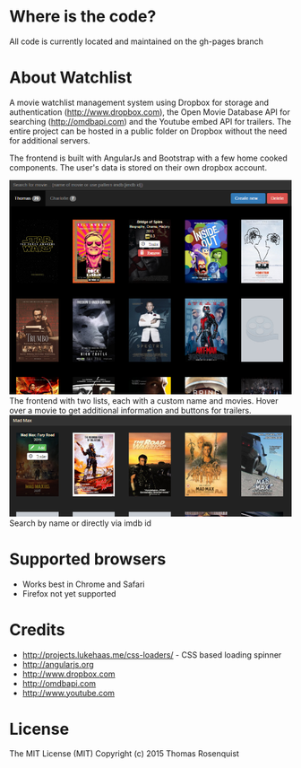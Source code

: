 # Where is the code?
All code is currently located and maintained on the gh-pages branch

# About Watchlist
A movie watchlist management system using Dropbox for storage and authentication (http://www.dropbox.com), the Open Movie Database API for searching (http://omdbapi.com) and the Youtube embed API for trailers. The entire project can be hosted in a public folder on Dropbox without the need for additional servers.

The frontend is built with AngularJs and Bootstrap with a few home cooked components. The user's data is stored on their own dropbox account.

<img src="/screenshot1.png" />
The frontend with two lists, each with a custom name and movies. Hover over a movie to get additional information and buttons for trailers.

<img src="/screenshot2.png" />
Search by name or directly via imdb id

# Supported browsers
* Works best in Chrome and Safari
* Firefox not yet supported

# Credits
- http://projects.lukehaas.me/css-loaders/ - CSS based loading spinner
- http://angularjs.org
- http://www.dropbox.com
- http://omdbapi.com
- http://www.youtube.com

# License
The MIT License (MIT)
Copyright (c) 2015 Thomas Rosenquist
